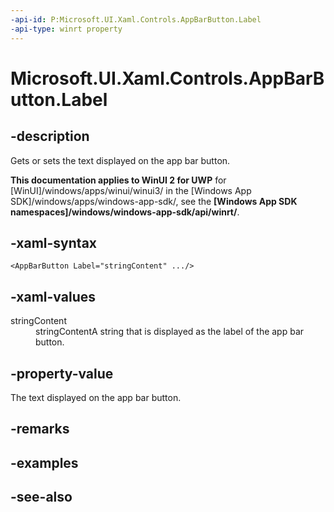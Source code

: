 ```yaml
---
-api-id: P:Microsoft.UI.Xaml.Controls.AppBarButton.Label
-api-type: winrt property
---
```


<!-- Property syntax
public string Label { get;  set; }
-->

# Microsoft.UI.Xaml.Controls.AppBarButton.Label

## -description

Gets or sets the text displayed on the app bar button.

**This documentation applies to WinUI 2 for UWP** for [WinUI]/windows/apps/winui/winui3/ in the [Windows App SDK]/windows/apps/windows-app-sdk/, see the **[Windows App SDK namespaces]/windows/windows-app-sdk/api/winrt/**.

## -xaml-syntax

```xaml
<AppBarButton Label="stringContent" .../>
```

## -xaml-values

<dl><dt>stringContent</dt><dd>stringContentA string that is displayed as the label of the app bar button.</dd>
</dl>

## -property-value

The text displayed on the app bar button.

## -remarks

## -examples

## -see-also
